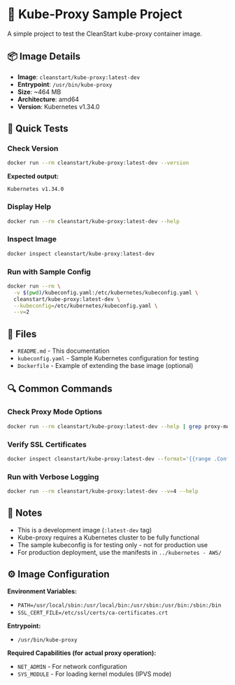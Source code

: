 # 🔌 Kube-Proxy Sample Project

A simple project to test the CleanStart kube-proxy container image.

## 📦 Image Details

- **Image**: `cleanstart/kube-proxy:latest-dev`
- **Entrypoint**: `/usr/bin/kube-proxy`
- **Size**: ~464 MB
- **Architecture**: amd64
- **Version**: Kubernetes v1.34.0

## 🚀 Quick Tests

### Check Version
```bash
docker run --rm cleanstart/kube-proxy:latest-dev --version
```

**Expected output:**
```
Kubernetes v1.34.0
```

### Display Help
```bash
docker run --rm cleanstart/kube-proxy:latest-dev --help
```

### Inspect Image
```bash
docker inspect cleanstart/kube-proxy:latest-dev
```

### Run with Sample Config
```bash
docker run --rm \
  -v $(pwd)/kubeconfig.yaml:/etc/kubernetes/kubeconfig.yaml \
  cleanstart/kube-proxy:latest-dev \
  --kubeconfig=/etc/kubernetes/kubeconfig.yaml \
  --v=2
```

## 📁 Files

- `README.md` - This documentation
- `kubeconfig.yaml` - Sample Kubernetes configuration for testing
- `Dockerfile` - Example of extending the base image (optional)

## 🔍 Common Commands

### Check Proxy Mode Options
```bash
docker run --rm cleanstart/kube-proxy:latest-dev --help | grep proxy-mode
```

### Verify SSL Certificates
```bash
docker inspect cleanstart/kube-proxy:latest-dev --format='{{range .Config.Env}}{{println .}}{{end}}' | grep SSL
```

### Run with Verbose Logging
```bash
docker run --rm cleanstart/kube-proxy:latest-dev --v=4 --help
```

## 📝 Notes

- This is a development image (`:latest-dev` tag)
- Kube-proxy requires a Kubernetes cluster to be fully functional
- The sample kubeconfig is for testing only - not for production use
- For production deployment, use the manifests in `../kubernetes - AWS/`

## ⚙️ Image Configuration

**Environment Variables:**
- `PATH=/usr/local/sbin:/usr/local/bin:/usr/sbin:/usr/bin:/sbin:/bin`
- `SSL_CERT_FILE=/etc/ssl/certs/ca-certificates.crt`

**Entrypoint:**
- `/usr/bin/kube-proxy`

**Required Capabilities (for actual proxy operation):**
- `NET_ADMIN` - For network configuration
- `SYS_MODULE` - For loading kernel modules (IPVS mode)
